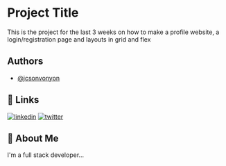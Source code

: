 
# Project Title

This is the project for the last 3 weeks on how to make a profile website, a login/registration page and layouts in grid and flex


## Authors

- [@jcsonvonyon](https://www.github.com/jcsonvonyon)


## 🔗 Links
[![linkedin](https://img.shields.io/badge/linkedin-0A66C2?style=for-the-badge&logo=linkedin&logoColor=white)](https://www.linkedin.com/tosinligali)
[![twitter](https://img.shields.io/badge/twitter-1DA1F2?style=for-the-badge&logo=twitter&logoColor=white)](https://twitter.com/tosinligali)


## 🚀 About Me
I'm a full stack developer...

